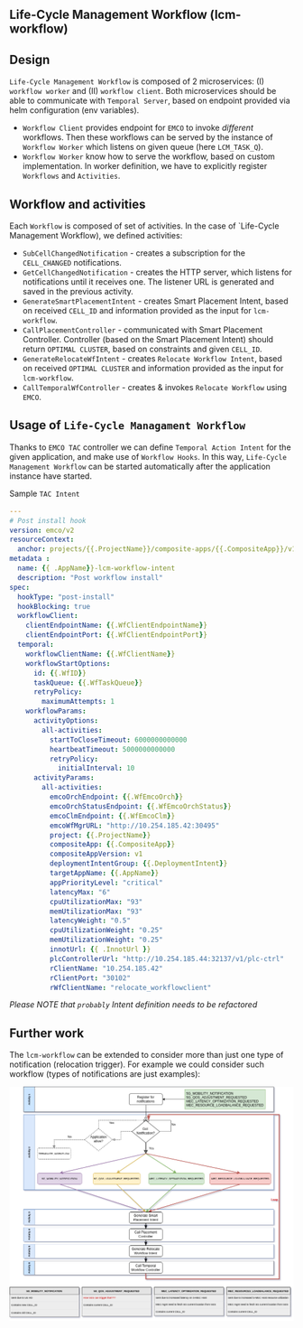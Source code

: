 Life-Cycle Management Workflow (lcm-workflow)
---

## Design

`Life-Cycle Management Workflow` is composed of 2 microservices: (I) `workflow worker` and (II) `workflow client`.
Both microservices should be able to communicate with `Temporal Server`, based on endpoint provided via 
helm configuration (env variables).

- `Workflow Client` provides endpoint for `EMCO` to invoke *different* workflows. Then these workflows can be served
    by the instance of `Workflow Worker` which listens on given queue (here `LCM_TASK_Q`).
- `Workflow Worker` know how to serve the workflow, based on custom implementation. In worker definition, we have to
    explicitly register `Workflows` and `Activities`.

## Workflow and activities

Each `Workflow` is composed of set of activities. In the case of `Life-Cycle Management Workflow), we defined activities:

- `SubCellChangedNotification` - creates a subscription for the `CELL_CHANGED` notifications. 
- `GetCellChangedNotification` - creates the HTTP server, which listens for notifications until it receives one. 
    The listener URL is generated and saved in the previous activity.
- `GenerateSmartPlacementIntent` - creates Smart Placement Intent, based on received `CELL_ID` and information
    provided as the input for `lcm-workflow`.
- `CallPlacementController` - communicated with Smart Placement Controller. Controller (based on the Smart Placement
Intent) should return `OPTIMAL CLUSTER`, based on constraints and given `CELL_ID`.
- `GenerateRelocateWfIntent` - creates `Relocate Workflow Intent`, based on received `OPTIMAL CLUSTER` and information
    provided as the input for `lcm-workflow`.
- `CallTemporalWfController` - creates & invokes `Relocate Workflow` using `EMCO`.

## Usage of `Life-Cycle Managament Workflow`

Thanks to `EMCO TAC` controller we can define `Temporal Action Intent` for the given application, and make use of
`Workflow Hooks`. In this way, `Life-Cycle Management Workflow` can be started automatically after the application
instance have started.

Sample `TAC Intent`

```yaml
---
# Post install hook
version: emco/v2
resourceContext:
  anchor: projects/{{.ProjectName}}/composite-apps/{{.CompositeApp}}/v1/deployment-intent-groups/{{.DeploymentIntent}}/temporal-action-controller
metadata :
  name: {{ .AppName}}-lcm-workflow-intent
  description: "Post workflow install"
spec:
  hookType: "post-install"
  hookBlocking: true
  workflowClient:
    clientEndpointName: {{.WfClientEndpointName}}
    clientEndpointPort: {{.WfClientEndpointPort}}
  temporal:
    workflowClientName: {{.WfClientName}}
    workflowStartOptions:
      id: {{.WfID}}
      taskQueue: {{.WfTaskQueue}}
      retryPolicy:
        maximumAttempts: 1
    workflowParams:
      activityOptions:
        all-activities:
          startToCloseTimeout: 6000000000000
          heartbeatTimeout: 5000000000000
          retryPolicy:
            initialInterval: 10
      activityParams:
        all-activities:
          emcoOrchEndpoint: {{.WfEmcoOrch}}
          emcoOrchStatusEndpoint: {{.WfEmcoOrchStatus}}
          emcoClmEndpoint: {{.WfEmcoClm}}
          emcoWfMgrURL: "http://10.254.185.42:30495"
          project: {{.ProjectName}}
          compositeApp: {{.CompositeApp}}
          compositeAppVersion: v1
          deploymentIntentGroup: {{.DeploymentIntent}}
          targetAppName: {{.AppName}}
          appPriorityLevel: "critical"
          latencyMax: "6"
          cpuUtilizationMax: "93"
          memUtilizationMax: "93"
          latencyWeight: "0.5"
          cpuUtilizationWeight: "0.25"
          memUtilizationWeight: "0.25"
          innotUrl: {{ .InnotUrl }}
          plcControllerUrl: "http://10.254.185.44:32137/v1/plc-ctrl"
          rClientName: "10.254.185.42"
          rClientPort: "30102"
          rWfClientName: "relocate_workflowclient"
```

*Please NOTE that `probably` Intent definition needs to be refactored*

## Further work

The `lcm-workflow` can be extended to consider more than just one type of notification (relocation trigger). For example
we could consider such workflow (types of notifications are just examples):

![](samples/lcm-workflow-extension.png)